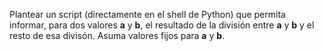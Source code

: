 Plantear un script (directamente en el shell de Python) que permita informar, para dos valores **a** y **b**, el resultado de la división entre **a** y **b** y el resto de esa divisón. Asuma valores fijos para **a** y **b**.
